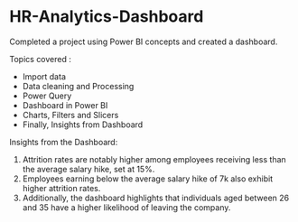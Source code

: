 # HR-Analytics-Dashboard

Completed a project using Power BI concepts and created a dashboard.

Topics covered :

- Import data
- Data cleaning and Processing
- Power Query
- Dashboard in Power BI 
- Charts, Filters and Slicers
- Finally, Insights from Dashboard

Insights from the Dashboard:

1. Attrition rates are notably higher among employees receiving less than the average salary hike, set at 15%.
2. Employees earning below the average salary hike of 7k also exhibit higher attrition rates.
3. Additionally, the dashboard highlights that individuals aged between 26 and 35 have a higher likelihood of leaving the company.

